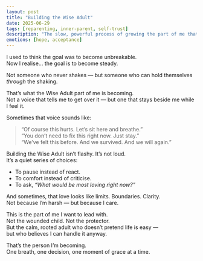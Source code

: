 ```yaml
---
layout: post
title: "Building the Wise Adult"
date: 2025-06-29
tags: [reparenting, inner-parent, self-trust]
description: "The slow, powerful process of growing the part of me that knows how to stay steady — even when life gets hard."
emotions: [hope, acceptance]
---
```


I used to think the goal was to become unbreakable.  
Now I realise… the goal is to become steady.

Not someone who never shakes — but someone who can hold themselves *through* the shaking.

That’s what the Wise Adult part of me is becoming.  
Not a voice that tells me to get over it — but one that stays beside me while I feel it.

Sometimes that voice sounds like:
> “Of course this hurts. Let’s sit here and breathe.”  
> “You don’t need to fix this right now. Just stay.”  
> “We’ve felt this before. And we survived. And we will again.”  

Building the Wise Adult isn’t flashy. It’s not loud.  
It’s a quiet series of choices:

- To pause instead of react.  
- To comfort instead of criticise.  
- To ask, *“What would be most loving right now?”*

And sometimes, that love looks like limits. Boundaries. Clarity.  
Not because I’m harsh — but because I care.

This is the part of me I want to lead with.  
Not the wounded child. Not the protector.  
But the calm, rooted adult who doesn’t pretend life is easy —  
but who believes I can handle it anyway.

That’s the person I’m becoming.  
One breath, one decision, one moment of grace at a time.
